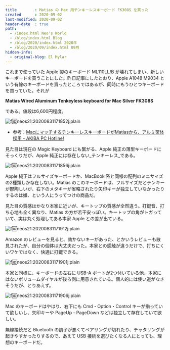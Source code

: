 ```yaml
---
title        : Matias の Mac 用テンキーレスキーボード FK308S を買った
created      : 2020-09-02
last-modified: 2020-09-02
header-date  : true
path:
  - /index.html Neo's World
  - /blog/index.html Blog
  - /blog/2020/index.html 2020年
  - /blog/2020/09/index.html 09月
hidden-info:
  - original-blog: El Mylar
---
```


これまで使っていた Apple 製のキーボード ML110LL/B が壊れてしまい、新しいキーボードを買うことにした。昨日記事にしたとおり、Apple A1048 M9034 という有線のキーボードを買ったところではあるが、同時にもうひとつキーボードを買っていた。それが

__Matias Wired Aluminum Tenkeyless keyboard for Mac Silver FK308S__

である。値段は6,600円程度。

![f:id:neos21:20200831171852j:plain](https://cdn-ak.f.st-hatena.com/images/fotolife/n/neos21/20200831/20200831171852.jpg "f:id:neos21:20200831171852j:plain")

- 参考：[MacにマッチするテンキーレスキーボードがMatiasから、アルミ筐体採用 - AKIBA PC Hotline!](https://akiba-pc.watch.impress.co.jp/docs/news/news/1172634.html)

見た目は現在の Magic Keyboard にも繋がる、Apple 純正の薄型キーボードにそっくりだが、Apple 純正には存在しない_テンキーレス_である。

![f:id:neos21:20200831171856j:plain](https://cdn-ak.f.st-hatena.com/images/fotolife/n/neos21/20200831/20200831171856.jpg "f:id:neos21:20200831171856j:plain")

Apple 純正はフルサイズキーボードか、MacBook 系と同様の配列のミニサイズの2種類しか存在しない。Matias のこのキーボードは、フルサイズだとテンキーが鬱陶しいが、右下のメタキーが省略されたり矢印キーが独立していなかったりするのは嫌、という人にうってつけの商品だ。

見た目の質感はかなり本家に近いが、キートップの質感が全然違う。打鍵音、打ち心地も全く異なり、Matias の方が若干安っぽい。キートップの角がトガっていて、実は丸く処理してある本家 Apple との差が出ている。

![f:id:neos21:20200831171912j:plain](https://cdn-ak.f.st-hatena.com/images/fotolife/n/neos21/20200831/20200831171912.jpg "f:id:neos21:20200831171912j:plain")

Amazon のレビューを見ると、効かないキーがあった、とかいうレビューも散見されたが、自分の個体は大丈夫だった。本家との感触が違うだけで、打ちにくいワケではなく、快適に打鍵できる。

![f:id:neos21:20200831171901j:plain](https://cdn-ak.f.st-hatena.com/images/fotolife/n/neos21/20200831/20200831171901.jpg "f:id:neos21:20200831171901j:plain")

本家と同様に、キーボードの左右に USB-A ポートが2つ付いている他、本家にはないボリュームダイヤルが後ろ側に用意されている。個人的には使い道がなさそうだが、とりあえず。

![f:id:neos21:20200831171906j:plain](https://cdn-ak.f.st-hatena.com/images/fotolife/n/neos21/20200831/20200831171906.jpg "f:id:neos21:20200831171906j:plain")

Mac のキーボードはやはり、右下にも Cmd・Option・Control キーが揃っていて欲しいし、矢印キーや PageUp・PageDown などは独立して存在していて欲しい。

無線接続だと Bluetooth の調子が悪くてペアリングが切れたり、チャタリングが起きやすかったりするので、あえて USB 接続を選びたくなる人にとっても、理想のキーボードだ。
